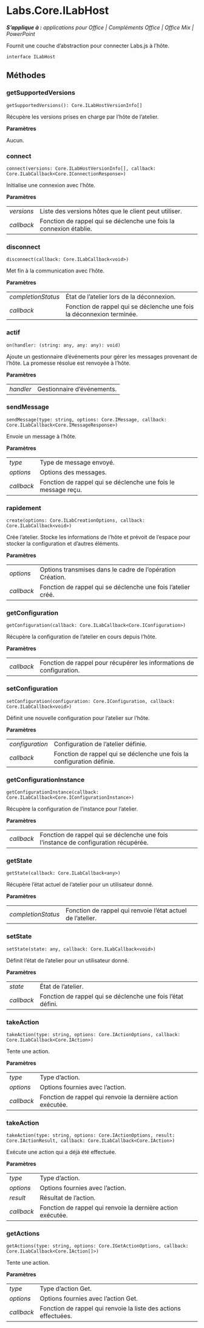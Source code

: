 
# <a name="labs.core.ilabhost"></a>Labs.Core.ILabHost

 _**S’applique à :** applications pour Office | Compléments Office | Office Mix | PowerPoint_

Fournit une couche d’abstraction pour connecter Labs.js à l’hôte.

```
interface ILabHost
```


## <a name="methods"></a>Méthodes


### <a name="getsupportedversions"></a>getSupportedVersions

 `getSupportedVersions(): Core.ILabHostVersionInfo[]`

Récupère les versions prises en charge par l’hôte de l’atelier.

 **Paramètres**

Aucun.


### <a name="connect"></a>connect

 `connect(versions: Core.ILabHostVersionInfo[], callback: Core.ILabCallback<Core.IConnectionResponse>)`

Initialise une connexion avec l’hôte.

 **Paramètres**


|||
|:-----|:-----|
| _versions_|Liste des versions hôtes que le client peut utiliser.|
| _callback_|Fonction de rappel qui se déclenche une fois la connexion établie.|

### <a name="disconnect"></a>disconnect

 `disconnect(callback: Core.ILabCallback<void>)`

Met fin à la communication avec l’hôte.

 **Paramètres**


|||
|:-----|:-----|
| _completionStatus_|État de l’atelier lors de la déconnexion.|
| _callback_|Fonction de rappel qui se déclenche une fois la déconnexion terminée.|

### <a name="on"></a>actif

 `on(handler: (string: any, any: any): void)`

Ajoute un gestionnaire d’événements pour gérer les messages provenant de l’hôte. La promesse résolue est renvoyée à l’hôte.

 **Paramètres**


|||
|:-----|:-----|
| _handler_|Gestionnaire d’événements.|

### <a name="sendmessage"></a>sendMessage

 `sendMessage(type: string, options: Core.IMessage, callback: Core.ILabCallback<Core.IMessageResponse>)`

Envoie un message à l’hôte.

 **Paramètres**


|||
|:-----|:-----|
| _type_|Type de message envoyé.|
| _options_|Options des messages.|
| _callback_|Fonction de rappel qui se déclenche une fois le message reçu.|

### <a name="create"></a>rapidement

 `create(options: Core.ILabCreationOptions, callback: Core.ILabCallback<void>)`

Crée l’atelier. Stocke les informations de l’hôte et prévoit de l’espace pour stocker la configuration et d’autres éléments.

 **Paramètres**


|||
|:-----|:-----|
| _options_|Options transmises dans le cadre de l’opération Création.|
| _callback_|Fonction de rappel qui se déclenche une fois l’atelier créé.|

### <a name="getconfiguration"></a>getConfiguration

 `getConfiguration(callback: Core.ILabCallback<Core.IConfiguration>)`

Récupère la configuration de l’atelier en cours depuis l’hôte.

 **Paramètres**


|||
|:-----|:-----|
| _callback_|Fonction de rappel pour récupérer les informations de configuration.|

### <a name="setconfiguration"></a>setConfiguration

 `setConfiguration(configuration: Core.IConfiguration, callback: Core.ILabCallback<void>)`

Définit une nouvelle configuration pour l’atelier sur l’hôte.

 **Paramètres**


|||
|:-----|:-----|
| _configuration_|Configuration de l’atelier définie.|
| _callback_|Fonction de rappel qui se déclenche une fois la configuration définie.|

### <a name="getconfigurationinstance"></a>getConfigurationInstance

 `getConfigurationInstance(callback: Core.ILabCallback<Core.IConfigurationInstance>)`

Récupère la configuration de l’instance pour l’atelier.

 **Paramètres**


|||
|:-----|:-----|
| _callback_|Fonction de rappel qui se déclenche une fois l’instance de configuration récupérée.|

### <a name="getstate"></a>getState

 `getState(callback: Core.ILabCallback<any>)`

Récupère l’état actuel de l’atelier pour un utilisateur donné.

 **Paramètres**


|||
|:-----|:-----|
| _completionStatus_|Fonction de rappel qui renvoie l’état actuel de l’atelier.|

### <a name="setstate"></a>setState

 `setState(state: any, callback: Core.ILabCallback<void>)`

Définit l’état de l’atelier pour un utilisateur donné.

 **Paramètres**


|||
|:-----|:-----|
| _state_|État de l’atelier.|
| _callback_|Fonction de rappel qui se déclenche une fois l’état défini.|

### <a name="takeaction"></a>takeAction

 `takeAction(type: string, options: Core.IActionOptions, callback: Core.ILabCallback<Core.IAction>)`

Tente une action.

 **Paramètres**


|||
|:-----|:-----|
| _type_|Type d’action.|
| _options_|Options fournies avec l’action.|
| _callback_|Fonction de rappel qui renvoie la dernière action exécutée.|

### <a name="takeaction"></a>takeAction

 `takeAction(type: string, options: Core.IActionOptions, result: Core.IActionResult, callback: Core.ILabCallback<Core.IAction>)`

Exécute une action qui a déjà été effectuée.

 **Paramètres**


|||
|:-----|:-----|
| _type_|Type d’action.|
| _options_|Options fournies avec l’action.|
| _result_|Résultat de l’action.|
| _callback_|Fonction de rappel qui renvoie la dernière action exécutée.|

### <a name="getactions"></a>getActions

 `getActions(type: string, options: Core.IGetActionOptions, callback: Core.ILabCallback<Core.IAction[]>)`

Tente une action.

 **Paramètres**


|||
|:-----|:-----|
| _type_|Type d’action Get.|
| _options_|Options fournies avec l’action Get.|
| _callback_|Fonction de rappel qui renvoie la liste des actions effectuées.|
